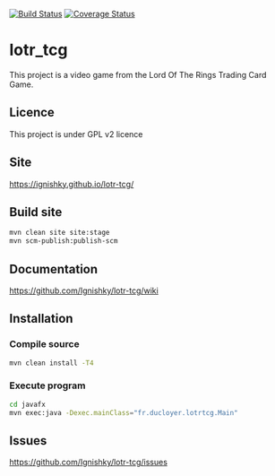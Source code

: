 [![Build Status](https://travis-ci.org/Ignishky/lotr-tcg.svg?branch=master)](https://travis-ci.org/Ignishky/lotr-tcg)
[![Coverage Status](https://coveralls.io/repos/github/Ignishky/lotr-tcg/badge.svg)](https://coveralls.io/github/Ignishky/lotr-tcg)

# lotr_tcg

This project is a video game from the Lord Of The Rings Trading Card Game.

## Licence
This project is under GPL v2 licence

## Site
https://ignishky.github.io/lotr-tcg/

## Build site
```bash
mvn clean site site:stage
mvn scm-publish:publish-scm
```

## Documentation
https://github.com/Ignishky/lotr-tcg/wiki

## Installation

### Compile source
```bash
mvn clean install -T4
```

### Execute program
```bash
cd javafx
mvn exec:java -Dexec.mainClass="fr.ducloyer.lotrtcg.Main"
```

## Issues
https://github.com/Ignishky/lotr-tcg/issues